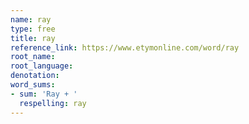 ```yaml
---
name: ray
type: free
title: ray
reference_link: https://www.etymonline.com/word/ray
root_name: 
root_language: 
denotation: 
word_sums:
- sum: 'Ray + '
  respelling: ray
---
```

